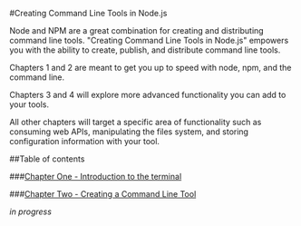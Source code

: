 #Creating Command Line Tools in Node.js

Node and NPM are a great combination for creating and distributing command line tools. "Creating Command Line Tools in Node.js" empowers you with the ability to create, publish, and distribute command line tools.

Chapters 1 and 2 are meant to get you up to speed with node, npm, and the command line.

Chapters 3 and 4 will explore more advanced functionality you can add to your tools.

All other chapters will target a specific area of functionality such as consuming web APIs, manipulating the files system, and storing configuration information with your tool.

##Table of contents

###[Chapter One - Introduction to the terminal](./chapter-one/chapter-one.md)


###[Chapter Two - Creating a Command Line Tool](./chapter-two/chapter-two.md)

*in progress*


